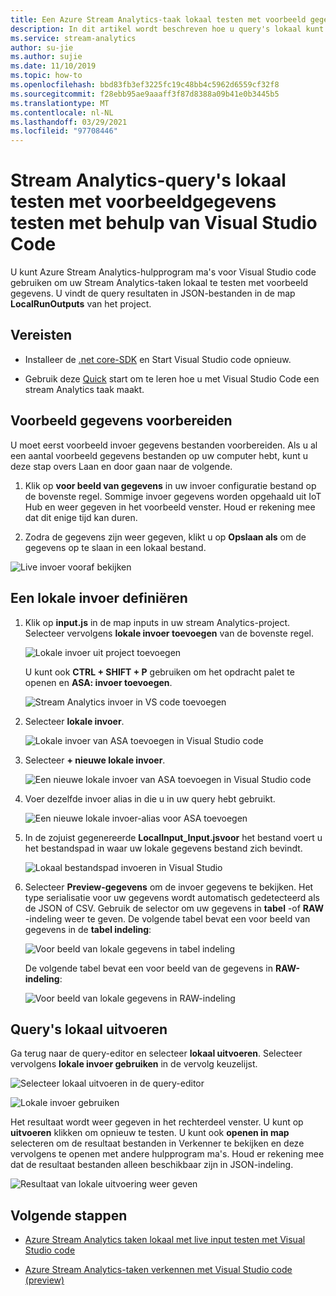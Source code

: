 ```yaml
---
title: Een Azure Stream Analytics-taak lokaal testen met voorbeeld gegevens met Visual Studio code
description: In dit artikel wordt beschreven hoe u query's lokaal kunt testen met voorbeeld gegevens met behulp van Azure Stream Analytics-Hulpprogram Ma's voor Visual Studio code.
ms.service: stream-analytics
author: su-jie
ms.author: sujie
ms.date: 11/10/2019
ms.topic: how-to
ms.openlocfilehash: bbd83fb3ef3225fc19c48bb4c5962d6559cf32f8
ms.sourcegitcommit: f28ebb95ae9aaaff3f87d8388a09b41e0b3445b5
ms.translationtype: MT
ms.contentlocale: nl-NL
ms.lasthandoff: 03/29/2021
ms.locfileid: "97708446"
---
```

# <a name="test-stream-analytics-queries-locally-with-sample-data-using-visual-studio-code"></a>Stream Analytics-query's lokaal testen met voorbeeldgegevens testen met behulp van Visual Studio Code

U kunt Azure Stream Analytics-hulpprogram ma's voor Visual Studio code gebruiken om uw Stream Analytics-taken lokaal te testen met voorbeeld gegevens. U vindt de query resultaten in JSON-bestanden in de map **LocalRunOutputs** van het project.

## <a name="prerequisites"></a>Vereisten

* Installeer de [.net core-SDK](https://dotnet.microsoft.com/download) en Start Visual Studio code opnieuw.

* Gebruik deze [Quick](quick-create-visual-studio-code.md) start om te leren hoe u met Visual Studio Code een stream Analytics taak maakt.

## <a name="prepare-sample-data"></a>Voorbeeld gegevens voorbereiden

U moet eerst voorbeeld invoer gegevens bestanden voorbereiden. Als u al een aantal voorbeeld gegevens bestanden op uw computer hebt, kunt u deze stap overs Laan en door gaan naar de volgende.

1. Klik op **voor beeld van gegevens** in uw invoer configuratie bestand op de bovenste regel. Sommige invoer gegevens worden opgehaald uit IoT Hub en weer gegeven in het voorbeeld venster. Houd er rekening mee dat dit enige tijd kan duren.

2. Zodra de gegevens zijn weer gegeven, klikt u op **Opslaan als** om de gegevens op te slaan in een lokaal bestand.

 ![Live invoer vooraf bekijken](./media/quick-create-visual-studio-code/preview-live-input.png)

## <a name="define-a-local-input"></a>Een lokale invoer definiëren

1. Klik op **input.js** in de map inputs in uw stream Analytics-project. Selecteer vervolgens **lokale invoer toevoegen** van de bovenste regel.

    ![Lokale invoer uit project toevoegen](./media/quick-create-visual-studio-code/add-input-from-project.png)

    U kunt ook **CTRL + SHIFT + P** gebruiken om het opdracht palet te openen en **ASA: invoer toevoegen**.

   ![Stream Analytics invoer in VS code toevoegen](./media/quick-create-visual-studio-code/add-input.png)

2. Selecteer **lokale invoer**.

    ![Lokale invoer van ASA toevoegen in Visual Studio code](./media/vscode-local-run/add-local-input.png)

3. Selecteer **+ nieuwe lokale invoer**.

    ![Een nieuwe lokale invoer van ASA toevoegen in Visual Studio code](./media/vscode-local-run/add-new-local-input.png)

4. Voer dezelfde invoer alias in die u in uw query hebt gebruikt.

    ![Een nieuwe lokale invoer-alias voor ASA toevoegen](./media/vscode-local-run/new-local-input-alias.png)

5. In de zojuist gegenereerde **LocalInput_Input.jsvoor** het bestand voert u het bestandspad in waar uw lokale gegevens bestand zich bevindt.

    ![Lokaal bestandspad invoeren in Visual Studio](./media/vscode-local-run/local-file-path.png)

6. Selecteer **Preview-gegevens** om de invoer gegevens te bekijken. Het type serialisatie voor uw gegevens wordt automatisch gedetecteerd als de JSON of CSV. Gebruik de selector om uw gegevens in **tabel** -of **RAW** -indeling weer te geven. De volgende tabel bevat een voor beeld van gegevens in de **tabel indeling**:

     ![Voor beeld van lokale gegevens in tabel indeling](./media/vscode-local-run/local-file-preview-table.png)

    De volgende tabel bevat een voor beeld van de gegevens in **RAW-indeling**:

    ![Voor beeld van lokale gegevens in RAW-indeling](./media/vscode-local-run/local-file-preview-raw.png)

## <a name="run-queries-locally"></a>Query's lokaal uitvoeren

Ga terug naar de query-editor en selecteer **lokaal uitvoeren**. Selecteer vervolgens **lokale invoer gebruiken** in de vervolg keuzelijst.

![Selecteer lokaal uitvoeren in de query-editor](./media/vscode-local-run/run-locally.png)

![Lokale invoer gebruiken](./media/vscode-local-run/run-locally-use-local-input.png)

Het resultaat wordt weer gegeven in het rechterdeel venster. U kunt op **uitvoeren** klikken om opnieuw te testen. U kunt ook **openen in map** selecteren om de resultaat bestanden in Verkenner te bekijken en deze vervolgens te openen met andere hulpprogram ma's. Houd er rekening mee dat de resultaat bestanden alleen beschikbaar zijn in JSON-indeling.

![Resultaat van lokale uitvoering weer geven](./media/vscode-local-run/run-locally-result.png)

## <a name="next-steps"></a>Volgende stappen

* [Azure Stream Analytics taken lokaal met live input testen met Visual Studio code](visual-studio-code-local-run-live-input.md)

* [Azure Stream Analytics-taken verkennen met Visual Studio code (preview)](visual-studio-code-explore-jobs.md)
